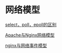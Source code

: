 # 网络模型

[select，poll，epoll的区别](https://www.cnblogs.com/Anker/p/3265058.html)

[Apache与Nginx网络模型](http://www.voidcn.com/article/p-cabmarnv-mz.html)

[nginx与网络事件模型](http://dongcoder.com/detail-1079509.html)
